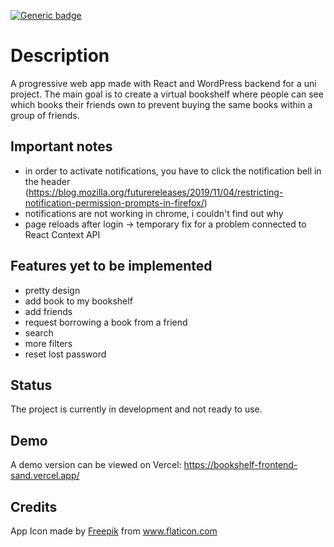 [![Generic badge](https://img.shields.io/badge/Project_Status-Work_in_progress-blue.svg)](https://shields.io/)

# Description

A progressive web app made with React and WordPress backend for a uni project. The main goal is to create a virtual bookshelf where people can see which books their friends own to prevent buying the same books within a group of friends.

## Important notes

- in order to activate notifications, you have to click the notification bell in the header (https://blog.mozilla.org/futurereleases/2019/11/04/restricting-notification-permission-prompts-in-firefox/)
- notifications are not working in chrome, i couldn't find out why
- page reloads after login -> temporary fix for a problem connected to React Context API

## Features yet to be implemented

- pretty design
- add book to my bookshelf
- add friends
- request borrowing a book from a friend
- search
- more filters
- reset lost password

## Status

The project is currently in development and not ready to use.

## Demo

A demo version can be viewed on Vercel: <a href="https://bookshelf-frontend-sand.vercel.app/">https://bookshelf-frontend-sand.vercel.app/</a>

## Credits

<div>App Icon made by <a href="https://www.freepik.com" title="Freepik">Freepik</a> from <a href="https://www.flaticon.com/" title="Flaticon">www.flaticon.com</a></div>
